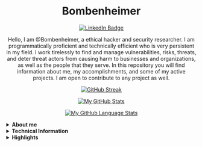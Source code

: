 <div id="header" align="center">

  # <div style="text-align: center;">**Bombenheimer**</div>

  [![LinkedIn Badge](https://img.shields.io/badge/LinkedIn-blue?style=for-the-badge&logo=linkedin&logoColor=white)](https://www.linkedin.com/in/bruce-smith-4a4941296/)

  Hello, I am @Bombenheimer, a ethical hacker and security researcher. I am programmatically proficient and technically efficient who is very persistent in my field. I work tirelessly to find and manage vulnerabilities, risks, threats, and deter threat actors from causing harm to businesses and organizations, as well as the people that they serve. In this repository you will find information about me, my accomplishments, and some of my active projects. I am open to contribute to any project as well.

  [![GitHub Streak](http://github-readme-streak-stats.herokuapp.com?user=bombenheimer&theme=dark&background=000000)](https://git.io/streak-stats)
  
  [![My GitHub Stats](https://github-readme-stats.vercel.app/api/?username=bombenheimer&count_private=true&theme=tokyonight&showicons=true)]()
  
  [![My GitHub Language Stats](https://github-readme-stats.vercel.app/api/top-langs/?username=bombenheimer&langs_count=5&theme=tokyonight)]()

</div>

<details>
<summary> <strong>About me</strong> </summary>
  <ul>
    <li>Age: 19</li>
    <li>Country: 🇺🇸 </li>
    <li>Education: University of North Florida</li>
  </ul>
</details>

<details>
<summary> <strong>Technical Information</strong> </summary>
  <ul>
    <li>Programming Languages:</li>
    <ul>
        <li><img src='https://raw.githubusercontent.com/devicons/devicon/6910f0503efdd315c8f9b858234310c06e04d9c0/icons/python/python-original.svg' width="25" height="25"></li>
        <li><img src='https://raw.githubusercontent.com/devicons/devicon/6910f0503efdd315c8f9b858234310c06e04d9c0/icons/c/c-original.svg' width="25" height="25"</li>
        <li><img src='https://raw.githubusercontent.com/devicons/devicon/6910f0503efdd315c8f9b858234310c06e04d9c0/icons/bash/bash-original.svg' width="25" height="25"</li>
    </ul>
    <li>Linux Distributions Used:</li>
    <ul>
        <li><img src='https://img.icons8.com/?size=48&id=101665&format=png' width="40" height="40"></li>
        <li><img src='https://raw.githubusercontent.com/linuxmint/brand-logo/540ac3b08e987866d77a340f557f994c988ac2ae/leaf-badge.svg' width="25" height="25"></li>
        <li><img src='https://raw.githubusercontent.com/devicons/devicon/6910f0503efdd315c8f9b858234310c06e04d9c0/icons/ubuntu/ubuntu-original.svg' width="27" height="27"></li>
    </ul>
  </ul>
</details>

<details>
<summary> <strong>Highlights</strong> </summary>
  <ul>
    <li>Projects:</li>
    <ul>
        <li><strong><a href="https://github.com/Bombenheimer/Aliencrypt">Aliencrypt</a></strong></li>
        <li><strong><a href="https://github.com/Bombenheimer/passgen">passgen</a></strong></li>
      </ul>
    <li>Participated in the 2023 NCAE Cybergames CTF and finished in <strong><a href="https://github.com/Bombenheimer/Bombenheimer/blob/main/Outside%20Experience/Competitions/NCAE-Cybergames-Final.jpg">2nd Place</a></strong></li>
  </ul>
</details>
